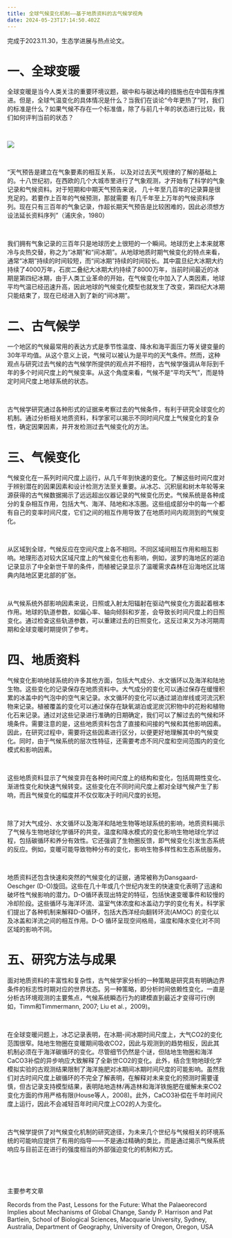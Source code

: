 ```yaml
---
title: 全球气候变化机制——基于地质资料的古气候学视角
date: 2024-05-23T17:14:50.402Z
---
```



完成于2023.11.30，生态学进展与热点论文。

# 一、全球变暖

全球变暖是当今人类关注的重要环境议题，碳中和与碳达峰的措施也在中国有序推进。但是，全球气温变化的具体情况是什么？当我们在谈论“今年更热了”时，我们的标准是什么？如果气候不存在一个标准值，除了与前几十年的状态进行比较，我们如何评判当前的状态？

 

![](images/4.png)

 

“天气预告是建立在气象要素的相互关系， 以及对过去天气规律的了解的基础上的。十八世纪初，在西欧的几个大城市里进行了气象观测，才开始有了科学的气象记录和气候资料。对于短期和中期天气预告来说， 几十年至几百年的记录算是很充足的。若要作上百年的气候预测，那就需要 有几千年至上万年的气候资料序列。现在只有三百年的气象记录，作超长期天气预告是比较困难的，因此必须想方设法延长资料序列”（浦庆余，1980）

 

我们拥有气象记录的三百年只是地球历史上很短的一个瞬间。地球历史上本来就寒冷与炎热交替，称之为“冰期”和“间冰期”。从地球地质时期气候变化的特点来看，通常“冰期”持续的时间较短，而“间冰期”持续的时间较长。其中震旦纪大冰期大约持续了4000万年，石炭二叠纪大冰期大约持续了8000万年，当前时间最近的冰期是第四纪冰期，由于人类工业革命的开始，在气候变化中加入了人类因素，地球平均气温已经迅速升高，因此地球的气候变化模型也就发生了改变，第四纪大冰期只能结束了，现在已经进入到了新的“间冰期”。

# 二、古气候学

一个地区的气候最常用的表达方式是季节性温度、降水和海平面压力等关键变量的30年平均值。从这个意义上说，气候可以被认为是平均的天气条件。然而，这种观点与研究过去气候的古气候学所提供的观点并不相符，古气候学强调从年际到千年的多个时间尺度上的气候变率。从这个角度来看，气候不是“平均天气”，而是特定时间尺度上地球系统的状态。

 

古气候学研究通过各种形式的证据来考察过去的气候条件，有利于研究全球变化的机制。通过分析相关地质资料，科学家可以揭示不同时间尺度上气候变化的复杂性，确定因果因素，并开发检测过去气候变化的方法。

# 三、气候变化

气候变化在一系列时间尺度上运行，从几千年到快速的变化。了解这些时间尺度对于辨别潜在的因果因素和设计检测方法至关重要。从冰芯、沉积层和树木年轮等来源获得的古气候数据揭示了远远超出仪器记录的气候变化历史。气候系统是各种成分的复杂相互作用，包括大气、海洋、陆地和冰冻圈。这些组成部分中的每一个都有自己的变率时间尺度，它们之间的相互作用导致了在地质时间内观测到的气候变化。

 

从区域到全球，气候反应在空间尺度上各不相同。不同区域间相互作用和相互影响。地理形态对较大区域尺度上的气候变化也有影响，例如，波罗的海地区的湖泊记录显示了中全新世干旱的条件，而植被记录显示了温暖需求森林在沿海地区比瑞典内陆地区更北部的扩张。

 

从气候系统外部影响因素来说，日照或入射太阳辐射在驱动气候变化方面起着根本作用。地球的轨道参数，如偏心率、轴向倾斜和岁差，会导致长时间尺度上的日照变化。通过检查这些轨道参数，可以重建过去的日照变化，这反过来又为冰河期周期和全球变暖时期提供了参考。

# 四、地质资料

气候变化影响地球系统的许多其他方面，包括大气成分、水文循环以及海洋和陆地生物。这些变化的记录保存在地质资料中。大气成分的变化可以通过保存在缓慢积累的冰盖中的气泡中的空气来记录。水文循环的变化可以通过湖泊岸线或河流沉积物来记录。植被覆盖的变化可以通过保存在缺氧湖泊或泥炭沉积物中的花粉和植物化石来记录。通过对这些记录进行准确的日期确定，我们可以了解过去的气候和环境条件。需要注意的是，这些地质资料包含了直接和间接的气候和其他影响因素。因此，在研究过程中，需要将这些因素进行区分，以便更好地理解其中的气候变化。同时，由于气候系统的层次性特征，还需要考虑不同尺度和空间范围内的变化模式和影响因素。

 

这些地质资料显示了气候变异在各种时间尺度上的结构和变化，包括周期性变化、渐进性变化和快速气候转变。这些变化在不同时间尺度上都对全球气候产生了影响，而且气候变化的幅度并不仅仅取决于时间尺度的长短。

 

除了对大气成分、水文循环以及海洋和陆地生物等地球系统的影响，地质资料揭示了气候与生物地球化学循环的共变。温度和降水模式的变化影响生物地球化学过程，包括碳循环和养分有效性。它还强调了生物圈反馈，即气候变化引发生态系统的反应。例如，变暖可能导致物种分布的变化，影响生物多样性和生态系统服务。

 

地质资料还包含快速和突然的气候变化的证据，通常被称为Dansgaard-Oeschger (D-O)旋回。这些在几十年或几个世纪内发生的快速变化表明了迅速和破坏性气候影响的潜力。D-O循环表现出特定的特征，包括快速变暖事件和较慢的冷却阶段。这些循环与海洋环流、温室气体浓度和冰盖动力学的变化有关。科学家们提出了各种机制来解释D-O循环，包括大西洋经向翻转环流(AMOC) 的变化以及冰盖和洋流之间的相互作用。D-O 循环呈现空间格局，温度和降水变化对不同区域的影响不同。

# 五、研究方法与成果

面对地质资料的丰富性和复杂性，古气候学家分析的一种策略是研究具有明确边界条件的标志性时期对应的世界状态。另一种策略，即分析时间依赖性变化，一直是分析古环境观测的主要焦点，气候系统瞬态行为的建模直到最近才变得可行(例如，Timm和Timmermann, 2007; Liu et al.，2009)。

 

在全球变暖问题上，冰芯记录表明，在冰期-间冰期时间尺度上，大气CO2的变化范围很窄。陆地生物圈在变暖期间吸收CO2，因此与观测到的趋势相反，因此其机制必须在于海洋碳循环的变化。尽管细节仍然是个谜，但陆地生物圈和海洋CaCO3补偿的异步响应大致解释了全新世CO2的变化。此外，结合生物地球化学模拟实验的古观测结果限制了海洋施肥对冰期间冰期时间尺度的可能影响。虽然我们对古时间尺度上碳循环的不完全了解表明，在解释对未来变化的预测时需要谨慎，但古记录支持模型结果，表明陆地造林/再造林和海洋铁施肥在缓解未来CO2变化方面的作用严格有限(House等人，2008)。此外，CaCO3补偿在千年时间尺度上运行，因此不会减轻百年时间尺度上CO2的人为变化。

 

古气候学提供了对气候变化机制的研究途径，为未来几个世纪与气候相关的环境系统的可能响应提供了有用的指导——不是通过精确的类比，而是通过揭示气候系统响应与目前正在进行的强度相当的外部强迫变化的机制和方式。

 

 

主要参考文章

Records from the Past, Lessons for the Future: What the Palaeorecord Implies about Mechanisms of Global Change, Sandy P. Harrison and Pat Bartlein, School of Biological Sciences, Macquarie University, Sydney, Australia, Department of Geography, University of Oregon, Oregon, USA